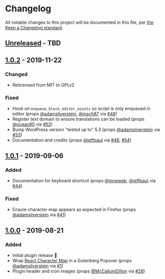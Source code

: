 # Changelog

All notable changes to this project will be documented in this file, per [the Keep a Changelog standard](http://keepachangelog.com/).

## [Unreleased] - TBD

## [1.0.2] - 2019-11-22
### Changed
- Relicensed from MIT to GPLv2

### Fixed
- Hook on `enqueue_block_editor_assets` so script is only enqueued in editor (props [@adamsilverstein](https://github.com/adamsilverstein), [@josch87](https://github.com/josch87) via [#48](https://github.com/10up/insert-special-characters/pull/48))
- Register text domain to ensure translations can be loaded (props [@ocean90](https://github.com/ocean90) via [#52](https://github.com/10up/insert-special-characters/pull/52))
- Bump WordPress version "tested up to" 5.3 (props [@adamsilverstein](https://github.com/adamsilverstein) via [#53](https://github.com/10up/insert-special-characters/pull/53))
- Documentation and credits (props [@jeffpaul]() via [#46](https://github.com/10up/insert-special-characters/pull/46), [#54](https://github.com/10up/insert-special-characters/pull/54))

## [1.0.1] - 2019-09-06
### Added
- Documentation for keyboard shortcut (props [@mrwweb](https://github.com/mrwweb), [@jeffpaul](https://github.com/jeffpaul) via [#44](https://github.com/10up/insert-special-characters/pull/44))

### Fixed
- Ensure character map appears as expected in Firefox (props [@adamsilverstein](https://github.com/adamsilverstein) via [#41](https://github.com/10up/insert-special-characters/pull/41))

## [1.0.0] - 2019-08-21
### Added
- Initial plugin release 🎉
- Wrap [React Character Map](https://github.com/Dayjo/react-character-map) in a Gutenberg Popover (props [@adamsilverstein](https://github.com/adamsilverstein) via [#1](https://github.com/10up/insert-special-characters/pull/1))
- Plugin header and icon images (props [@McCallumDillon](https://github.com/McCallumDillon) via [#28](https://github.com/10up/insert-special-characters/pull/28))

[Unreleased]: https://github.com/10up/insert-special-characters/compare/master...develop
[1.0.2]: https://github.com/10up/insert-special-characters/compare/1.0.1...1.0.2
[1.0.1]: https://github.com/10up/insert-special-characters/compare/1.0.0...1.0.1
[1.0.0]: https://github.com/10up/insert-special-characters/releases/tag/1.0.0
